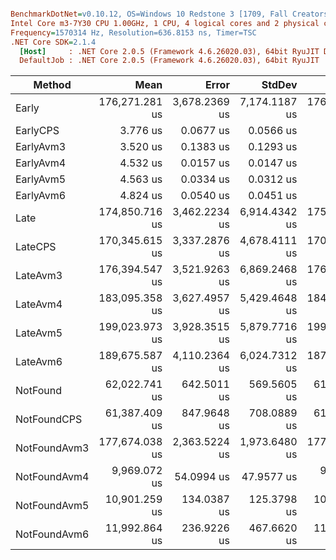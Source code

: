 ``` ini

BenchmarkDotNet=v0.10.12, OS=Windows 10 Redstone 3 [1709, Fall Creators Update] (10.0.16299.248)
Intel Core m3-7Y30 CPU 1.00GHz, 1 CPU, 4 logical cores and 2 physical cores
Frequency=1570314 Hz, Resolution=636.8153 ns, Timer=TSC
.NET Core SDK=2.1.4
  [Host]     : .NET Core 2.0.5 (Framework 4.6.26020.03), 64bit RyuJIT DEBUG
  DefaultJob : .NET Core 2.0.5 (Framework 4.6.26020.03), 64bit RyuJIT


```
|       Method |           Mean |         Error |        StdDev |         Median |     Gen 0 |     Gen 1 |    Gen 2 |  Allocated |
|------------- |---------------:|--------------:|--------------:|---------------:|----------:|----------:|---------:|-----------:|
|        Early | 176,271.281 us | 3,678.2369 us | 7,174.1187 us | 176,600.689 us | 6562.5000 | 3562.5000 | 687.5000 | 36726442 B |
|     EarlyCPS |       3.776 us |     0.0677 us |     0.0566 us |       3.751 us |    2.9221 |         - |        - |     6136 B |
|    EarlyAvm3 |       3.520 us |     0.1383 us |     0.1293 us |       3.456 us |    2.9221 |         - |        - |     6136 B |
|    EarlyAvm4 |       4.532 us |     0.0157 us |     0.0147 us |       4.534 us |    2.9221 |         - |        - |     6136 B |
|    EarlyAvm5 |       4.563 us |     0.0334 us |     0.0312 us |       4.563 us |    2.9449 |         - |        - |     6192 B |
|    EarlyAvm6 |       4.824 us |     0.0540 us |     0.0451 us |       4.811 us |    2.9297 |         - |        - |     6160 B |
|         Late | 174,850.716 us | 3,462.2234 us | 6,914.4342 us | 175,909.680 us | 6562.5000 | 3562.5000 | 687.5000 | 36725956 B |
|      LateCPS | 170,345.615 us | 3,337.2876 us | 4,678.4111 us | 170,420.882 us | 6687.5000 | 3187.5000 | 875.0000 | 36310687 B |
|     LateAvm3 | 176,394.547 us | 3,521.9263 us | 6,869.2468 us | 176,695.760 us | 6500.0000 | 3500.0000 | 750.0000 | 36310594 B |
|     LateAvm4 | 183,095.358 us | 3,627.4957 us | 5,429.4648 us | 184,058.304 us | 6625.0000 | 3562.5000 | 812.5000 | 36310592 B |
|     LateAvm5 | 199,023.973 us | 3,928.3515 us | 5,879.7716 us | 199,920.050 us | 6687.5000 | 3625.0000 | 875.0000 | 36311188 B |
|     LateAvm6 | 189,675.587 us | 4,110.2364 us | 6,024.7312 us | 187,835.361 us | 6312.5000 | 3250.0000 | 500.0000 | 36310612 B |
|     NotFound |  62,022.741 us |   642.5011 us |   569.5605 us |  61,880.759 us | 3187.5000 | 1312.5000 | 250.0000 | 18363117 B |
|  NotFoundCPS |  61,387.409 us |   847.9648 us |   708.0889 us |  61,405.264 us | 3187.5000 | 1312.5000 | 250.0000 | 18363002 B |
| NotFoundAvm3 | 177,674.038 us | 2,363.5224 us | 1,973.6480 us | 177,182.952 us | 6500.0000 | 3500.0000 | 625.0000 | 36726442 B |
| NotFoundAvm4 |   9,969.072 us |    54.0994 us |    47.9577 us |   9,977.609 us |         - |         - |        - |        0 B |
| NotFoundAvm5 |  10,901.259 us |   134.0387 us |   125.3798 us |  10,863.065 us |         - |         - |        - |        0 B |
| NotFoundAvm6 |  11,992.864 us |   236.9226 us |   467.6620 us |  11,736.767 us |         - |         - |        - |        0 B |
